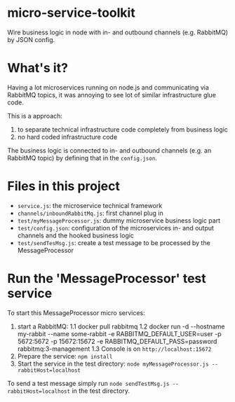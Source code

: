 # micro-service-toolkit
Wire business logic in node with in- and outbound channels (e.g. RabbitMQ) by JSON config.

# What's it?
Having a lot microservices running on node.js and communicating via RabbitMQ topics, it was annoying to see lot of similar infrastructure glue code.

This is a approach:
1. to separate technical infrastructure code completely from business logic
2. no hard coded infrastructure code

The business logic is connected to in- and outbound channels (e.g. an RabbitMQ topic) by defining that in the `config.json`.

# Files in this project
* `service.js`: the microservice technical framework
* `channels/inboundRabbitMq.js`: first channel plug in
* `test/myMessageProcessor.js`: dummy microservice business logic part
* `test/config.json`: configuration of the microservices in- and output channels and the hooked business logic
* `test/sendTesMsg.js`: create a test message to be processed by the MessageProcessor

# Run the 'MessageProcessor' test service
To start this MessageProcessor micro services:
1. start a RabbitMQ: 
1.1 docker pull rabbitmq
1.2 docker run -d --hostname my-rabbit --name some-rabbit -e RABBITMQ_DEFAULT_USER=user -p 5672:5672 -p 15672:15672 -e RABBITMQ_DEFAULT_PASS=password rabbitmq:3-management 
1.3 Console is on `http://localhost:15672`
2. Prepare the service: `npm install`
3. Start the service in the test directory: `node myMessageProcessor.js --rabbitHost=localhost`

To send a test message simply run `node sendTestMsg.js --rabbitHost=localhost` in the test directory.